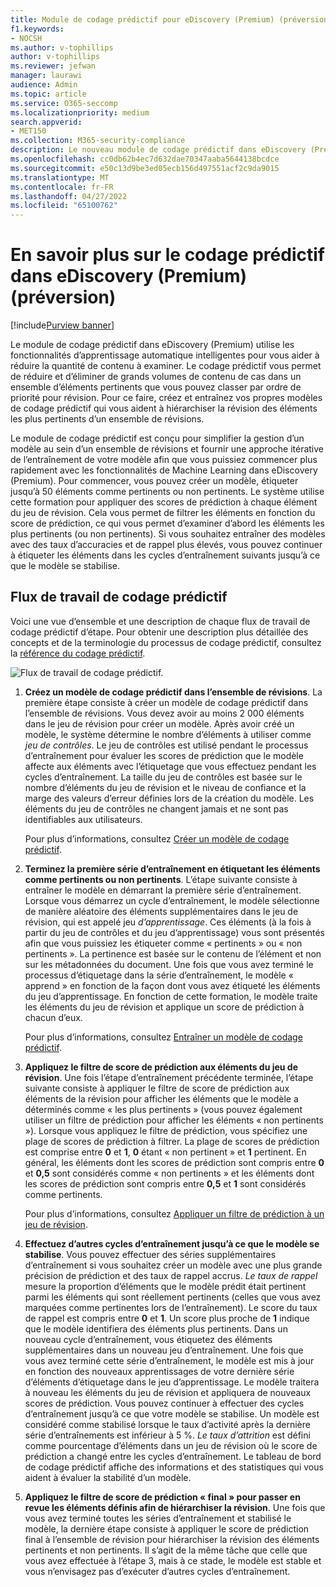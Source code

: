 ```yaml
---
title: Module de codage prédictif pour eDiscovery (Premium) (préversion)
f1.keywords:
- NOCSH
ms.author: v-tophillips
author: v-tophillips
ms.reviewer: jefwan
manager: laurawi
audience: Admin
ms.topic: article
ms.service: O365-seccomp
ms.localizationpriority: medium
search.appverid:
- MET150
ms.collection: M365-security-compliance
description: Le nouveau module de codage prédictif dans eDiscovery (Premium) utilise le Machine Learning pour analyser les éléments d’un ensemble de révisions sur prédictifs qui sont pertinents pour votre cas ou votre enquête.
ms.openlocfilehash: cc0db62b4ec7d632dae70347aaba5644138bcdce
ms.sourcegitcommit: e50c13d9be3ed05ecb156d497551acf2c9da9015
ms.translationtype: MT
ms.contentlocale: fr-FR
ms.lasthandoff: 04/27/2022
ms.locfileid: "65100762"
---
```

# <a name="learn-about-predictive-coding-in-ediscovery-premium-preview"></a>En savoir plus sur le codage prédictif dans eDiscovery (Premium) (préversion)

[!include[Purview banner](../includes/purview-rebrand-banner.md)]

Le module de codage prédictif dans eDiscovery (Premium) utilise les fonctionnalités d’apprentissage automatique intelligentes pour vous aider à réduire la quantité de contenu à examiner. Le codage prédictif vous permet de réduire et d’éliminer de grands volumes de contenu de cas dans un ensemble d’éléments pertinents que vous pouvez classer par ordre de priorité pour révision. Pour ce faire, créez et entraînez vos propres modèles de codage prédictif qui vous aident à hiérarchiser la révision des éléments les plus pertinents d’un ensemble de révisions.

Le module de codage prédictif est conçu pour simplifier la gestion d’un modèle au sein d’un ensemble de révisions et fournir une approche itérative de l’entraînement de votre modèle afin que vous puissiez commencer plus rapidement avec les fonctionnalités de Machine Learning dans eDiscovery (Premium). Pour commencer, vous pouvez créer un modèle, étiqueter jusqu’à 50 éléments comme pertinents ou non pertinents. Le système utilise cette formation pour appliquer des scores de prédiction à chaque élément du jeu de révision. Cela vous permet de filtrer les éléments en fonction du score de prédiction, ce qui vous permet d’examiner d’abord les éléments les plus pertinents (ou non pertinents). Si vous souhaitez entraîner des modèles avec des taux d’accuracies et de rappel plus élevés, vous pouvez continuer à étiqueter les éléments dans les cycles d’entraînement suivants jusqu’à ce que le modèle se stabilise.  

## <a name="the-predictive-coding-workflow"></a>Flux de travail de codage prédictif

Voici une vue d’ensemble et une description de chaque flux de travail de codage prédictif d’étape. Pour obtenir une description plus détaillée des concepts et de la terminologie du processus de codage prédictif, consultez la [référence du codage prédictif](predictive-coding-reference.md).

![Flux de travail de codage prédictif.](..\media\PredictiveCodingWorkflow.png)

1. **Créez un modèle de codage prédictif dans l’ensemble de révisions**. La première étape consiste à créer un modèle de codage prédictif dans l’ensemble de révisions. Vous devez avoir au moins 2 000 éléments dans le jeu de révision pour créer un modèle. Après avoir créé un modèle, le système détermine le nombre d’éléments à utiliser comme *jeu de contrôles*. Le jeu de contrôles est utilisé pendant le processus d’entraînement pour évaluer les scores de prédiction que le modèle affecte aux éléments avec l’étiquetage que vous effectuez pendant les cycles d’entraînement. La taille du jeu de contrôles est basée sur le nombre d’éléments du jeu de révision et le niveau de confiance et la marge des valeurs d’erreur définies lors de la création du modèle. Les éléments du jeu de contrôles ne changent jamais et ne sont pas identifiables aux utilisateurs.

   Pour plus d’informations, consultez [Créer un modèle de codage prédictif](predictive-coding-create-model.md).

2. **Terminez la première série d’entraînement en étiquetant les éléments comme pertinents ou non pertinents**. L’étape suivante consiste à entraîner le modèle en démarrant la première série d’entraînement. Lorsque vous démarrez un cycle d’entraînement, le modèle sélectionne de manière aléatoire des éléments supplémentaires dans le jeu de révision, qui est appelé jeu *d’apprentissage*. Ces éléments (à la fois à partir du jeu de contrôles et du jeu d’apprentissage) vous sont présentés afin que vous puissiez les étiqueter comme « pertinents » ou « non pertinents ». La pertinence est basée sur le contenu de l’élément et non sur les métadonnées du document. Une fois que vous avez terminé le processus d’étiquetage dans la série d’entraînement, le modèle « apprend » en fonction de la façon dont vous avez étiqueté les éléments du jeu d’apprentissage. En fonction de cette formation, le modèle traite les éléments du jeu de révision et applique un score de prédiction à chacun d’eux.

   Pour plus d’informations, consultez [Entraîner un modèle de codage prédictif](predictive-coding-train-model.md).

3. **Appliquez le filtre de score de prédiction aux éléments du jeu de révision**. Une fois l’étape d’entraînement précédente terminée, l’étape suivante consiste à appliquer le filtre de score de prédiction aux éléments de la révision pour afficher les éléments que le modèle a déterminés comme « les plus pertinents » (vous pouvez également utiliser un filtre de prédiction pour afficher les éléments « non pertinents »). Lorsque vous appliquez le filtre de prédiction, vous spécifiez une plage de scores de prédiction à filtrer. La plage de scores de prédiction est comprise entre **0** et **1**, **0** étant « non pertinent » et **1** pertinent. En général, les éléments dont les scores de prédiction sont compris entre **0** et **0,5** sont considérés comme « non pertinents » et les éléments dont les scores de prédiction sont compris entre **0,5** et **1** sont considérés comme pertinents.

   Pour plus d’informations, consultez [Appliquer un filtre de prédiction à un jeu de révision](predictive-coding-apply-prediction-filter.md).

4. **Effectuez d’autres cycles d’entraînement jusqu’à ce que le modèle se stabilise**. Vous pouvez effectuer des séries supplémentaires d’entraînement si vous souhaitez créer un modèle avec une plus grande précision de prédiction et des taux de rappel accrus. *Le taux de rappel* mesure la proportion d’éléments que le modèle prédit était pertinent parmi les éléments qui sont réellement pertinents (celles que vous avez marquées comme pertinentes lors de l’entraînement). Le score du taux de rappel est compris entre **0** et **1**. Un score plus proche de **1** indique que le modèle identifiera des éléments plus pertinents. Dans un nouveau cycle d’entraînement, vous étiquetez des éléments supplémentaires dans un nouveau jeu d’entraînement. Une fois que vous avez terminé cette série d’entraînement, le modèle est mis à jour en fonction des nouveaux apprentissages de votre dernière série d’éléments d’étiquetage dans le jeu d’apprentissage. Le modèle traitera à nouveau les éléments du jeu de révision et appliquera de nouveaux scores de prédiction. Vous pouvez continuer à effectuer des cycles d’entraînement jusqu’à ce que votre modèle se stabilise. Un modèle est considéré comme stabilisé lorsque le taux d’activité après la dernière série d’entraînements est inférieur à 5 %. *Le taux d’attrition* est défini comme pourcentage d’éléments dans un jeu de révision où le score de prédiction a changé entre les cycles d’entraînement. Le tableau de bord de codage prédictif affiche des informations et des statistiques qui vous aident à évaluer la stabilité d’un modèle.

5. **Appliquez le filtre de score de prédiction « final » pour passer en revue les éléments définis afin de hiérarchiser la révision**. Une fois que vous avez terminé toutes les séries d’entraînement et stabilisé le modèle, la dernière étape consiste à appliquer le score de prédiction final à l’ensemble de révision pour hiérarchiser la révision des éléments pertinents et non pertinents. Il s’agit de la même tâche que celle que vous avez effectuée à l’étape 3, mais à ce stade, le modèle est stable et vous n’envisagez pas d’exécuter d’autres cycles d’entraînement.
